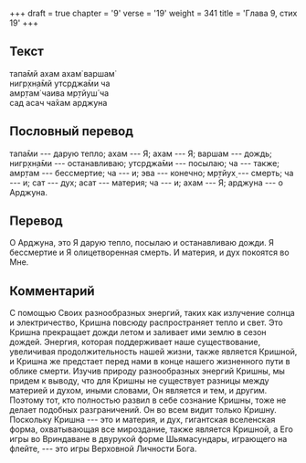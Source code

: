 +++
draft = true
chapter = '9'
verse = '19'
weight = 341
title = 'Глава 9, стих 19'
+++
## Текст

тапа̄мй ахам ахам̇ варшам̇  
нигр̣хн̣а̄мй утср̣джа̄ми ча  
амр̣там̇ чаива мр̣тйуш́ ча  
сад асач ча̄хам арджуна

## Пословный перевод

тапа̄ми --- дарую тепло; ахам --- Я; ахам --- Я; варшам --- дождь;
нигр̣хн̣а̄ми --- останавливаю; утср̣джа̄ми --- посылаю; ча --- также; амр̣там
--- бессмертие; ча --- и; эва --- конечно; мр̣тйух̣ --- смерть; ча --- и;
сат --- дух; асат --- материя; ча --- и; ахам --- Я; арджуна --- о
Арджуна.

## Перевод

О Арджуна, это Я дарую тепло, посылаю и останавливаю дожди. Я бессмертие
и Я олицетворенная смерть. И материя, и дух покоятся во Мне.

## Комментарий

С помощью Своих разнообразных энергий, таких как излучение солнца и
электричество, Кришна повсюду распространяет тепло и свет. Это Кришна
прекращает дожди летом и заливает ими землю в сезон дождей. Энергия,
которая поддерживает наше существование, увеличивая продолжительность
нашей жизни, также является Кришной, и Кришна же предстает перед нами в
конце нашего жизненного пути в облике смерти. Изучив природу
разнообразных энергий Кришны, мы придем к выводу, что для Кришны не
существует разницы между материей и духом, иными словами, Он является и
тем, и другим. Поэтому тот, кто полностью развил в себе сознание Кришны,
тоже не делает подобных разграничений. Он во всем видит только Кришну.
Поскольку Кришна --- это и материя, и дух, гигантская вселенская форма,
охватывающая все мироздание, также является Кришной, а Его игры во
Вриндаване в двурукой форме Шьямасундары, играющего на флейте, --- это
игры Верховной Личности Бога.
